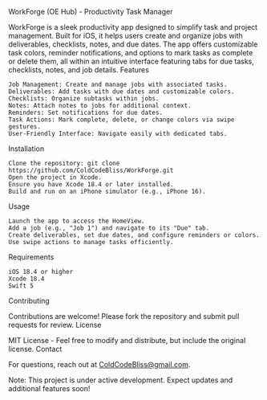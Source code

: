 WorkForge (OE Hub) - Productivity Task Manager

WorkForge is a sleek productivity app designed to simplify task and project management. Built for iOS, it helps users create and organize jobs with deliverables, checklists, notes, and due dates. The app offers customizable task colors, reminder notifications, and options to mark tasks as complete or delete them, all within an intuitive interface featuring tabs for due tasks, checklists, notes, and job details.
Features

    Job Management: Create and manage jobs with associated tasks.
    Deliverables: Add tasks with due dates and customizable colors.
    Checklists: Organize subtasks within jobs.
    Notes: Attach notes to jobs for additional context.
    Reminders: Set notifications for due dates.
    Task Actions: Mark complete, delete, or change colors via swipe gestures.
    User-Friendly Interface: Navigate easily with dedicated tabs.

Installation

    Clone the repository: git clone https://github.com/ColdCodeBliss/WorkForge.git
    Open the project in Xcode.
    Ensure you have Xcode 18.4 or later installed.
    Build and run on an iPhone simulator (e.g., iPhone 16).

Usage

    Launch the app to access the HomeView.
    Add a job (e.g., "Job 1") and navigate to its "Due" tab.
    Create deliverables, set due dates, and configure reminders or colors.
    Use swipe actions to manage tasks efficiently.

Requirements

    iOS 18.4 or higher
    Xcode 18.4
    Swift 5

Contributing

Contributions are welcome! Please fork the repository and submit pull requests for review.
License

MIT License - Feel free to modify and distribute, but include the original license.
Contact

For questions, reach out at ColdCodeBliss@gmail.com.

Note: This project is under active development. Expect updates and additional features soon!
